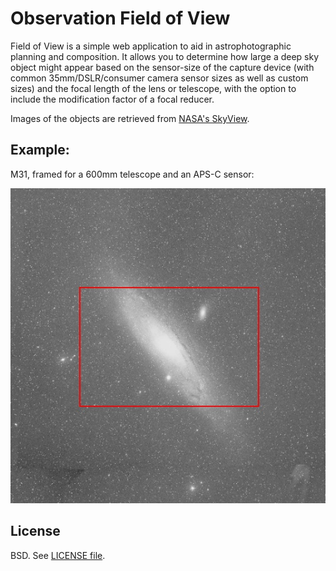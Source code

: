 # Observation Field of View

Field of View is a simple web application to aid in astrophotographic
planning and composition. It allows you to determine how large a deep
sky object might appear based on the sensor-size of the capture device
(with common 35mm/DSLR/consumer camera sensor sizes as well as custom 
sizes) and the focal length of the lens or telescope, with the option to
include the modification factor of a focal reducer.

Images of the objects are retrieved from 
[NASA's SkyView](http://skyview.gsfc.nasa.gov/current/cgi/titlepage.pl).

## Example:

M31, framed for a 600mm telescope and an APS-C sensor:

![Example of M31 framing](docs/m31_example.jpg)

## License

BSD. See [LICENSE file](LICENSE).



